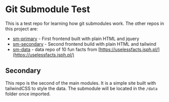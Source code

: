 # Git Submodule Test
This is a test repo for learning how git submodules work. The other repos in this project are:

- [sm-primary](https://github.com/singhmansingh/sm-primary) - First frontend built with plain HTML and jquery
- [sm-secondary](https://github.com/singhmansingh/sm-secondary) - Second frontend build with plain HTML and tailwind
- [sm-data](https://github.com/singhmansingh/sm-data) - data repo of 10 fun facts from [https://uselessfacts.jsph.pl/](https://uselessfacts.jsph.pl/) 

## Secondary
This repo is the second of the main modules. It is a simple site built with tailwindCSS to style the data. The submodule will be located in the `/data` folder once imported. 

